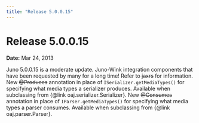 ```yaml
---
title: "Release 5.0.0.15"
---
```


# Release 5.0.0.15

**Date:** Mar 24, 2013

Juno 5.0.0.15 is a moderate update.
Juno-Wink integration components that have been requested by many for a long time!
Refer to ~~jaxrs~~ for information.
New ~~@Produces~~ annotation in place of `ISerializer.getMediaTypes()` for specifying what media types a serializer produces.
Available when subclassing from \{@link oaj.serializer.Serializer\}.
New ~~@Consumes~~ annotation in place of `IParser.getMediaTypes()` for specifying what media types a parser consumes.
Available when subclassing from \{@link oaj.parser.Parser\}.
